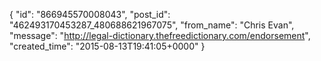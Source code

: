  {
   "id": "866945570008043",
   "post_id": "462493170453287_480688621967075",
   "from_name": "Chris Evan",
   "message": "http://legal-dictionary.thefreedictionary.com/endorsement",
   "created_time": "2015-08-13T19:41:05+0000"
 }
